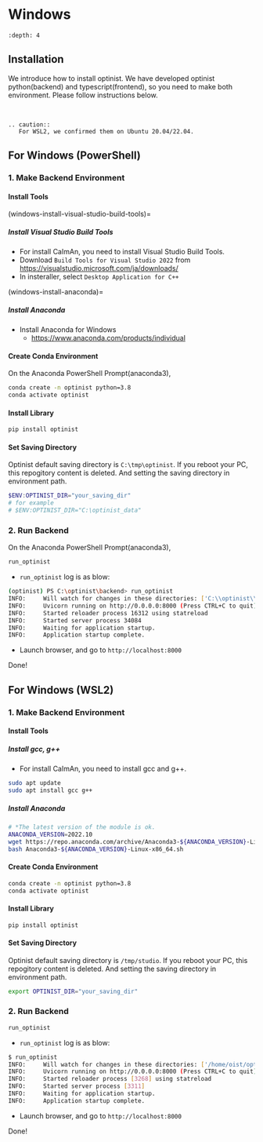 Windows
=================

```{contents}
:depth: 4
```

## Installation

We introduce how to install optinist.
We have developed optinist python(backend) and typescript(frontend), so you need to make both environment.
Please follow instructions below.

<br />

```{eval-rst}
.. caution::
   For WSL2, we confirmed them on Ubuntu 20.04/22.04.
```

## For Windows (PowerShell)

### 1. Make Backend Environment

#### Install Tools

(windows-install-visual-studio-build-tools)=

##### Install Visual Studio Build Tools

- For install CaImAn, you need to install Visual Studio Build Tools.
- Download `Build Tools for Visual Studio 2022` from https://visualstudio.microsoft.com/ja/downloads/
- In insteraller, select `Desktop Application for C++`

(windows-install-anaconda)=

##### Install Anaconda

- Install Anaconda for Windows
  - https://www.anaconda.com/products/individual

#### Create Conda Environment

On the Anaconda PowerShell Prompt(anaconda3),

```bash
conda create -n optinist python=3.8
conda activate optinist
```

#### Install Library

```bash
pip install optinist
```

#### Set Saving Directory

Optinist default saving directory is `C:\tmp\optinist`. If you reboot your PC, this repogitory content is deleted. And setting the saving directory in environment path.

```PowerShell
$ENV:OPTINIST_DIR="your_saving_dir"
# for example
# $ENV:OPTINIST_DIR="C:\optinist_data"
```

### 2. Run Backend

On the Anaconda PowerShell Prompt(anaconda3),

```bash
run_optinist
```

- `run_optinist` log is as blow:

```bash
(optinist) PS C:\optinist\backend> run_optinist
INFO:     Will watch for changes in these directories: ['C:\\optinist\\backend']
INFO:     Uvicorn running on http://0.0.0.0:8000 (Press CTRL+C to quit)
INFO:     Started reloader process 16312 using statreload
INFO:     Started server process 34084
INFO:     Waiting for application startup.
INFO:     Application startup complete.
```

- Launch browser, and go to `http://localhost:8000`

Done!

## For Windows (WSL2)

### 1. Make Backend Environment

#### Install Tools

##### Install gcc, g++

- For install CaImAn, you need to install gcc and g++.

```bash
sudo apt update
sudo apt install gcc g++
```

##### Install Anaconda

```bash
# *The latest version of the module is ok.
ANACONDA_VERSION=2022.10
wget https://repo.anaconda.com/archive/Anaconda3-${ANACONDA_VERSION}-Linux-x86_64.sh
bash Anaconda3-${ANACONDA_VERSION}-Linux-x86_64.sh
```

#### Create Conda Environment

```bash
conda create -n optinist python=3.8
conda activate optinist
```

#### Install Library

```bash
pip install optinist
```

#### Set Saving Directory

Optinist default saving directory is `/tmp/studio`. If you reboot your PC, this repogitory content is deleted. And setting the saving directory in environment path.

```bash
export OPTINIST_DIR="your_saving_dir"
```

### 2. Run Backend

```bash
run_optinist
```

- `run_optinist` log is as blow:

```bash
$ run_optinist
INFO:     Will watch for changes in these directories: ['/home/oist/optinist/backend']
INFO:     Uvicorn running on http://0.0.0.0:8000 (Press CTRL+C to quit)
INFO:     Started reloader process [3268] using statreload
INFO:     Started server process [3311]
INFO:     Waiting for application startup.
INFO:     Application startup complete.
```

- Launch browser, and go to `http://localhost:8000`

Done!
